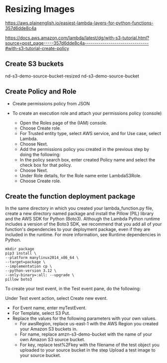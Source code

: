 # Resizing Images

https://aws.plainenglish.io/easiest-lambda-layers-for-python-functions-357d6dde8c4a

https://docs.aws.amazon.com/lambda/latest/dg/with-s3-tutorial.html?source=post_page-----357d6dde8c4a--------------------------------#with-s3-tutorial-create-policy

## Create S3 buckets

nd-s3-demo-source-bucket-resized
nd-s3-demo-source-bucket

## Create Policy and Role

- Create permissions policy from JSON

- To create an execution role and attach your permissions policy (console)
    - Open the Roles page of the (IAM) console.
    - Choose Create role.
    - For Trusted entity type, select AWS service, and for Use case, select Lambda.
    - Choose Next.
    - Add the permissions policy you created in the previous step by doing the following:
    - In the policy search box, enter created Policy name and select the check box for that policy.
    - Choose Next.
    - Under Role details, for the Role name enter LambdaS3Role.
    - Choose Create role.

## Create the function deployment package

In the same directory in which you created your lambda_function.py file, create a new directory named package and install the Pillow (PIL) library and the AWS SDK for Python (Boto3). Although the Lambda Python runtime includes a version of the Boto3 SDK, we recommend that you add all of your function's dependencies to your deployment package, even if they are included in the runtime. For more information, see Runtime dependencies in Python.

```
mkdir package
pip3 install \
--platform manylinux2014_x86_64 \
--target=package \
--implementation cp \
--python-version 3.12 \
--only-binary=:all: --upgrade \
pillow boto3
```

To create your test event, in the Test event pane, do the following:

Under Test event action, select Create new event.
- For Event name, enter myTestEvent.
- For Template, select S3 Put.
- Replace the values for the following parameters with your own values.
    - For awsRegion, replace us-east-1 with the AWS Region you created your Amazon S3 buckets in.
    - For name, replace amzn-s3-demo-bucket with the name of your own Amazon S3 source bucket.
    - For key, replace test%2Fkey with the filename of the test object you uploaded to your source bucket in the step Upload a test image to your source bucket.